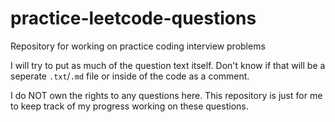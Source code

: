 # practice-leetcode-questions
Repository for working on practice coding interview problems 

I will try to put as much of the question text itself. Don't know if that will be a seperate `.txt`/`.md` file or inside of the code as a comment.

I do NOT own the rights to any questions here. This repository is just for me to keep track of my progress working on these questions.
